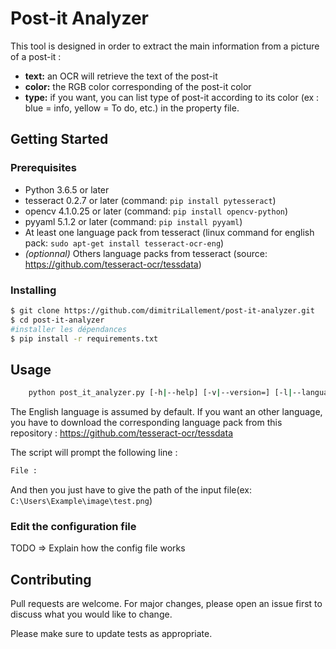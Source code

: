 # Post-it Analyzer

This tool is designed in order to extract the main information from a picture of a post-it :

* **text:** an OCR will retrieve the text of the post-it
* **color:** the RGB color corresponding of the post-it color
* **type:** if you want, you can list type of post-it according to its color (ex : blue = info, yellow = To do, etc.) in the property file.

## Getting Started

### Prerequisites

* Python 3.6.5 or later
* tesseract 0.2.7 or later (command: `pip install pytesseract`)
* opencv 4.1.0.25 or later (command: `pip install opencv-python`)
* pyyaml 5.1.2 or later (command: `pip install pyyaml`)
* At least one language pack from tesseract (linux command for english pack: `sudo apt-get install tesseract-ocr-eng`)
* *(optionnal)* Others language packs from tesseract (source: <https://github.com/tesseract-ocr/tessdata>)

### Installing

```bash
$ git clone https://github.com/dimitriLallement/post-it-analyzer.git
$ cd post-it-analyzer
#installer les dépendances
$ pip install -r requirements.txt
```

## Usage

```bash
    python post_it_analyzer.py [-h|--help] [-v|--version=] [-l|--language=] <language>
```

The English language is assumed by default. If you want an other language, you have to download the corresponding language pack from this repository :
<https://github.com/tesseract-ocr/tessdata>

The script will prompt the following line :

``` python
File :
```

And then you just have to give the path of the input file(ex: `C:\Users\Example\image\test.png`)

### Edit the configuration file

TODO => Explain how the config file works

## Contributing

Pull requests are welcome. For major changes, please open an issue first to discuss what you would like to change.

Please make sure to update tests as appropriate.
